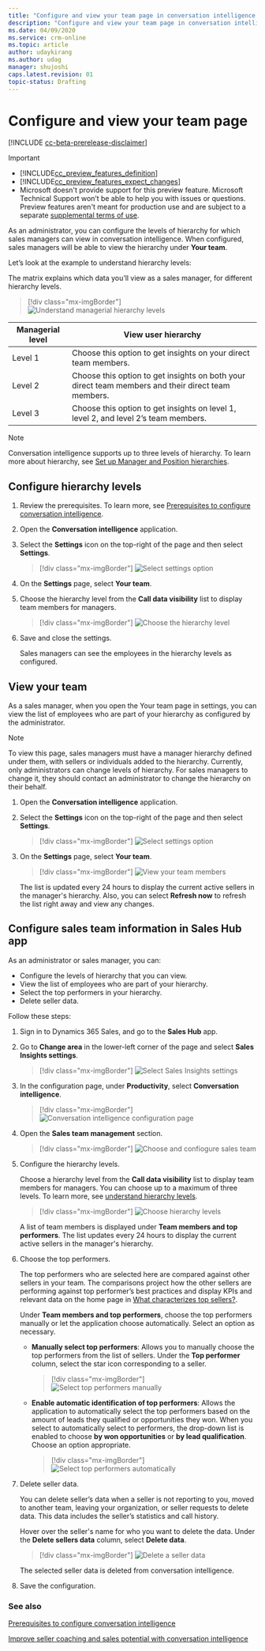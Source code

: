 ```yaml
---
title: "Configure and view your team page in conversation intelligence | MicrosoftDocs"
description: "Configure and view your team page in conversation intelligence "
ms.date: 04/09/2020
ms.service: crm-online
ms.topic: article
author: udaykirang
ms.author: udag
manager: shujoshi
caps.latest.revision: 01
topic-status: Drafting
---
```


# Configure and view your team page

[!INCLUDE [cc-beta-prerelease-disclaimer](../includes/cc-beta-prerelease-disclaimer.md)]

> [!IMPORTANT]
> - [!INCLUDE[cc_preview_features_definition](../includes/cc-preview-features-definition.md)]  
> - [!INCLUDE[cc_preview_features_expect_changes](../includes/cc-preview-features-expect-changes.md)]
> - Microsoft doesn't provide support for this preview feature. Microsoft Technical Support won’t be able to help you with issues or questions. Preview features aren't meant for production use and are subject to a separate [supplemental terms of use](https://go.microsoft.com/fwlink/p/?linkid=870960).

As an administrator, you can configure the levels of hierarchy for which sales managers can view in conversation intelligence. When configured, sales managers will be able to view the hierarchy under **Your team**.

<a name=understand-hierarchy-levels></a>
Let’s look at the example to understand hierarchy levels:

The matrix explains which data you’ll view as a sales manager, for different hierarchy levels. 

> [!div class="mx-imgBorder"]
> ![Understand managerial hierarchy levels](media/si-app-admin-manager-hierarchy-levels.png "Understand managerial hierarchy levels")

| Managerial level	| View user hierarchy |
|-------------------|---------------------|
| Level 1 | Choose this option to get insights on your direct team members. |
| Level 2 | Choose this option to get insights on both your direct team members and their direct team members. |
| Level 3 | Choose this option to get insights on level 1, level 2, and level 2’s team members. |

> [!NOTE]
> Conversation intelligence supports up to three levels of hierarchy. To learn more about hierarchy, see [Set up Manager and Position hierarchies](https://docs.microsoft.com/power-platform/admin/hierarchy-security#set-up-manager-and-position-hierarchies).

## Configure hierarchy levels

1.	Review the prerequisites. To learn more, see [Prerequisites to configure conversation intelligence](prereq-sales-insights-app.md).

2.	Open the **Conversation intelligence** application. 

3.	Select the **Settings** icon on the top-right of the page and then select **Settings**.

    > [!div class="mx-imgBorder"]
    > ![Select settings option](media/si-app-admin-select-settings.png "Select settings option")

4.	On the **Settings** page, select **Your team**. 

5.	Choose the hierarchy level from the **Call data visibility** list to display team members for managers.

    > [!div class="mx-imgBorder"]
    > ![Choose the hierarchy level](media/si-app-admin-configure-your-page-settings.png "Choose the hierarchy level")

6.	Save and close the settings.

    Sales managers can see the employees in the hierarchy levels as configured.

## View your team

As a sales manager, when you open the Your team page in settings, you can view the list of employees who are part of your hierarchy as configured by the administrator. 

> [!NOTE]
> To view this page, sales managers must have a manager hierarchy defined under them, with sellers or individuals added to the hierarchy. Currently, only administrators can change levels of hierarchy. For sales managers to change it, they should contact an administrator to change the hierarchy on their behalf.

1.	Open the **Conversation intelligence** application. 

2.	Select the **Settings** icon on the top-right of the page and then select **Settings**.

    > [!div class="mx-imgBorder"]
    > ![Select settings option](media/si-app-admin-select-settings.png "Select settings option")

3.	On the **Settings** page, select **Your team**. 
    
    > [!div class="mx-imgBorder"]
    > ![View your team members](media/si-app-admin-view-your-team-members.png "View your team members")

    The list is updated every 24 hours to display the current active sellers in the manager's hierarchy. Also, you can select **Refresh now** to refresh the list right away and view any changes.

## Configure sales team information in Sales Hub app

As an administrator or sales manager, you can:

-	Configure the levels of hierarchy that you can view. 
-	View the list of employees who are part of your hierarchy.
-	Select the top  performers in your hierarchy.  
-	Delete seller data.

Follow these steps:

1.	Sign in to Dynamics 365 Sales, and go to the **Sales Hub** app.

2.	Go to **Change area** in the lower-left corner of the page and select **Sales Insights settings**. 

    > [!div class="mx-imgBorder"]
    > ![Select Sales Insights settings](media/si-admin-change-area-sales-insights-settings.png "Select Sales Insights settings")

3.	In the configuration page, under **Productivity**, select **Conversation intelligence**. 

    > [!div class="mx-imgBorder"]
    > ![Conversation intelligence configuration page](media/ci-admin-config-page.png "Conversation intelligence configuration page")

4.	Open the **Sales team management** section.

    > [!div class="mx-imgBorder"]
    > ![Choose and confiogure sales team](media/ci-admin-choose-sales-team.png "Choose and confiogure sales team")         

5.	Configure the hierarchy levels.

    Choose a hierarchy level from the **Call data visibility** list to display team members for managers. You can choose up to a maximum of three levels. To learn more, see [understand hierarchy levels](#understand-hierarchy-levels).   

    > [!div class="mx-imgBorder"]
    > ![Choose hierarchy levels](media/ci-admin-choose-hierarchy-levels.png "Choose hierarchy levels")

    A list of team members is displayed under **Team members and top performers**. The list updates every 24 hours to display the current active sellers in the manager's hierarchy.

6.	Choose the top performers. 

    The top performers who are selected here are compared against other sellers in your team. The comparisons project how the other sellers are performing against top performer’s best practices and display KPIs and relevant data on the home page in [What characterizes top sellers?](..sales/dynamics365-sales-insights-app-home-page.md#what-characterizes-top-sellers).  

    Under **Team members and top performers**, choose the top performers manually or let the application choose automatically. Select an option as necessary.

    - **Manually select top performers**: Allows you to manually choose the top performers from the list of sellers. Under the **Top performer** column, select the star icon corresponding to a seller.  
        
        > [!div class="mx-imgBorder"]
        > ![Select top performers manually](media/ci-admin-choose-top-performers-manually.png "Select top performers manually")

    - **Enable automatic identification of top performers**: Allows the application to automatically select the top performers based on the amount of leads they qualified or opportunities they won. When you select to automatically select to performers, the drop-down list is enabled to choose **by won opportunities** or **by lead qualification**. Choose an option appropriate.     

        > [!div class="mx-imgBorder"]
        > ![Select top performers automatically](media/ci-admin-choose-top-performers-automatically.png "Select top performers automatically")

6.	Delete seller data. 

    You can delete seller’s data when a seller is not reporting to you, moved to another team, leaving your organization, or seller requests to delete data. This data includes the seller’s statistics and call history. 

    Hover over the seller's name for who you want to delete the data. Under the **Delete sellers data** column, select **Delete data**.  

    > [!div class="mx-imgBorder"]
    > ![Delete a seller data](media/ci-admin-delete-seller-data.png "Delete a seller data")

    The selected seller data is deleted from conversation intelligence.

7.	Save the configuration.     


### See also

[Prerequisites to configure conversation intelligence](prereq-sales-insights-app.md)

[Improve seller coaching and sales potential with conversation intelligence](dynamics365-sales-insights-app.md)
